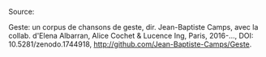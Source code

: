 

Source:

Geste: un corpus de chansons de geste, dir. Jean-Baptiste Camps, avec la collab. d'Elena Albarran, Alice Cochet & Lucence Ing, Paris, 2016-…, DOI: 10.5281/zenodo.1744918, http://github.com/Jean-Baptiste-Camps/Geste.
